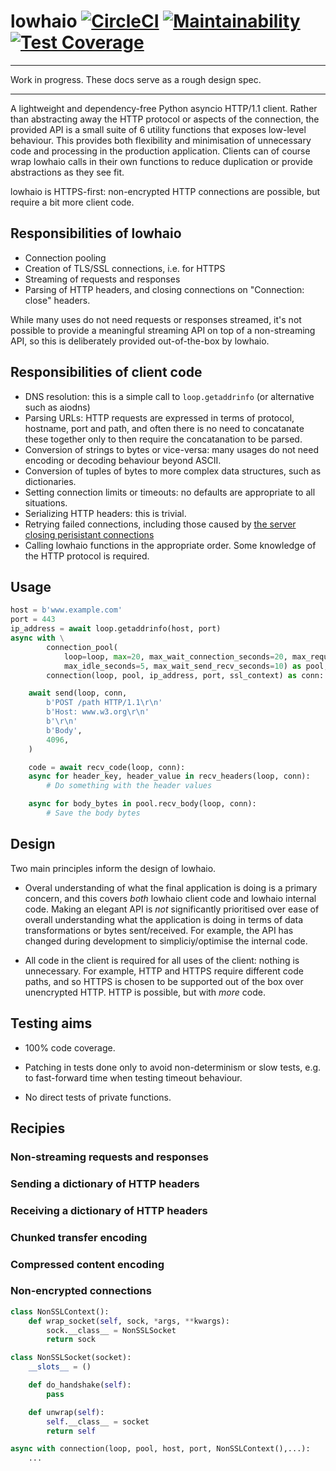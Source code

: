 # lowhaio [![CircleCI](https://circleci.com/gh/michalc/lowhaio.svg?style=svg)](https://circleci.com/gh/michalc/lowhaio) [![Maintainability](https://api.codeclimate.com/v1/badges/418d72f1de909bff27b6/maintainability)](https://codeclimate.com/github/michalc/lowhaio/maintainability) [![Test Coverage](https://api.codeclimate.com/v1/badges/418d72f1de909bff27b6/test_coverage)](https://codeclimate.com/github/michalc/lowhaio/test_coverage)

---

Work in progress. These docs serve as a rough design spec.

---


A lightweight and dependency-free Python asyncio HTTP/1.1 client. Rather than abstracting away the HTTP protocol or aspects of the connection, the provided API is a small suite of 6 utility functions that exposes low-level behaviour. This provides both flexibility and minimisation of unnecessary code and processing in the production application. Clients can of course wrap lowhaio calls in their own functions to reduce duplication or provide abstractions as they see fit.

lowhaio is HTTPS-first: non-encrypted HTTP connections are possible, but require a bit more client code.


## Responsibilities of lowhaio

- Connection pooling
- Creation of TLS/SSL connections, i.e. for HTTPS
- Streaming of requests and responses
- Parsing of HTTP headers, and closing connections on "Connection: close" headers.

While many uses do not need requests or responses streamed, it's not possible to provide a meaningful streaming API on top of a non-streaming API, so this is deliberately provided out-of-the-box by lowhaio.


## Responsibilities of client code

- DNS resolution: this is a simple call to `loop.getaddrinfo` (or alternative such as aiodns)
- Parsing URLs: HTTP requests are expressed in terms of protocol, hostname, port and path, and often there is no need to concatanate these together only to then require the concatanation to be parsed.
- Conversion of strings to bytes or vice-versa: many usages do not need encoding or decoding behaviour beyond ASCII.
- Conversion of tuples of bytes to more complex data structures, such as dictionaries.
- Setting connection limits or timeouts: no defaults are appropriate to all situations.
- Serializing HTTP headers: this is trivial.
- Retrying failed connections, including those caused by [the server closing perisistant connections](https://www.w3.org/Protocols/rfc2616/rfc2616-sec8.html#sec8.1.4)
- Calling lowhaio functions in the appropriate order. Some knowledge of the HTTP protocol is required.


## Usage

```python
host = b'www.example.com'
port = 443
ip_address = await loop.getaddrinfo(host, port)
async with \
        connection_pool(
            loop=loop, max=20, max_wait_connection_seconds=20, max_requests_per_connection=20,
            max_idle_seconds=5, max_wait_send_recv_seconds=10) as pool, \
        connection(loop, pool, ip_address, port, ssl_context) as conn:

    await send(loop, conn,
        b'POST /path HTTP/1.1\r\n'
        b'Host: www.w3.org\r\n'
        b'\r\n'
        b'Body',
        4096,
    )

    code = await recv_code(loop, conn):
    async for header_key, header_value in recv_headers(loop, conn):
        # Do something with the header values

    async for body_bytes in pool.recv_body(loop, conn):
        # Save the body bytes
```


## Design

Two main principles inform the design of lowhaio.

- Overal understanding of what the final application is doing is a primary concern, and this covers _both_ lowhaio client code and lowhaio internal code. Making an elegant API is _not_ significantly prioritised over ease of overall understanding what the application is doing in terms of data transformations or bytes sent/received. For example, the API has changed during development to simpliciy/optimise the internal code.

- All code in the client is required for all uses of the client: nothing is unnecessary. For example, HTTP and HTTPS require different code paths, and so HTTPS is chosen to be supported out of the box over unencrypted HTTP. HTTP is possible, but with _more_ code.


## Testing aims

- 100% code coverage.

- Patching in tests done only to avoid non-determinism or slow tests, e.g. to fast-forward time when testing timeout behaviour.

- No direct tests of private functions.


## Recipies

### Non-streaming requests and responses

### Sending a dictionary of HTTP headers

### Receiving a dictionary of HTTP headers

### Chunked transfer encoding

### Compressed content encoding

### Non-encrypted connections

```python
class NonSSLContext():
    def wrap_socket(self, sock, *args, **kwargs):
        sock.__class__ = NonSSLSocket
        return sock

class NonSSLSocket(socket):
    __slots__ = ()

    def do_handshake(self):
        pass

    def unwrap(self):
        self.__class__ = socket
        return self

async with connection(loop, pool, host, port, NonSSLContext(),...):
    ...
```
